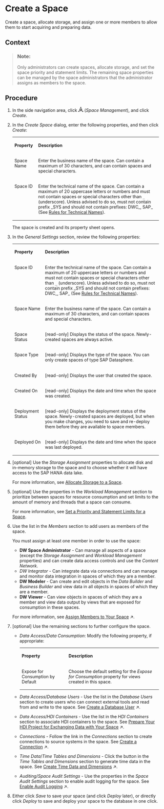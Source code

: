 <!-- loiobbd41b82ad4d4d9ba91341545f0b37e7 -->

# Create a Space

Create a space, allocate storage, and assign one or more members to allow them to start acquiring and preparing data.



<a name="loiobbd41b82ad4d4d9ba91341545f0b37e7__context_owz_zmt_vrb"/>

## Context

> ### Note:  
> Only administrators can create spaces, allocate storage, and set the space priority and statement limits. The remaining space properties can be managed by the space administrators that the administrator assigns as members to the space.



## Procedure

1.  In the side navigation area, click ![](../images/Space_Management_a868247.png) \(*Space Management*\), and click *Create*.

2.  In the *Create Space* dialog, enter the following properties, and then click *Create*:


    <table>
    <tr>
    <th valign="top">

    Property


    
    </th>
    <th valign="top">

    Description


    
    </th>
    </tr>
    <tr>
    <td valign="top">
    
    Space Name


    
    </td>
    <td valign="top">
    
    Enter the business name of the space. Can contain a maximum of 30 characters, and can contain spaces and special characters.


    
    </td>
    </tr>
    <tr>
    <td valign="top">
    
    Space ID


    
    </td>
    <td valign="top">
    
    Enter the technical name of the space. Can contain a maximum of 20 uppercase letters or numbers and must not contain spaces or special characters other than `_` \(underscore\). Unless advised to do so, must not contain prefix \_SYS and should not contain prefixes: DWC\_, SAP\_ \(See [Rules for Technical Names](rules-for-technical-names-982f9a3.md)\).


    
    </td>
    </tr>
    </table>
    
    The space is created and its property sheet opens.

3.  In the *General Settings* section, review the following properties:


    <table>
    <tr>
    <th valign="top">

    Property


    
    </th>
    <th valign="top">

    Description


    
    </th>
    </tr>
    <tr>
    <td valign="top">
    
    Space ID


    
    </td>
    <td valign="top">
    
    Enter the technical name of the space. Can contain a maximum of 20 uppercase letters or numbers and must not contain spaces or special characters other than `_` \(underscore\). Unless advised to do so, must not contain prefix \_SYS and should not contain prefixes: DWC\_, SAP\_ \(See [Rules for Technical Names](rules-for-technical-names-982f9a3.md)\).


    
    </td>
    </tr>
    <tr>
    <td valign="top">
    
    Space Name


    
    </td>
    <td valign="top">
    
    Enter the business name of the space. Can contain a maximum of 30 characters, and can contain spaces and special characters.


    
    </td>
    </tr>
    <tr>
    <td valign="top">
    
    Space Status


    
    </td>
    <td valign="top">
    
    \[read-only\] Displays the status of the space. Newly-created spaces are always active.


    
    </td>
    </tr>
    <tr>
    <td valign="top">
    
    Space Type


    
    </td>
    <td valign="top">
    
    \[read-only\] Displays the type of the space. You can only create spaces of type SAP Datasphere.


    
    </td>
    </tr>
    <tr>
    <td valign="top">
    
    Created By


    
    </td>
    <td valign="top">
    
    \[read-only\] Displays the user that created the space.


    
    </td>
    </tr>
    <tr>
    <td valign="top">
    
    Created On


    
    </td>
    <td valign="top">
    
    \[read-only\] Displays the date and time when the space was created.


    
    </td>
    </tr>
    <tr>
    <td valign="top">
    
    Deployment Status


    
    </td>
    <td valign="top">
    
    \[read-only\] Displays the deployment status of the space. Newly-created spaces are deployed, but when you make changes, you need to save and re-deploy them before they are available to space members.


    
    </td>
    </tr>
    <tr>
    <td valign="top">
    
    Deployed On


    
    </td>
    <td valign="top">
    
    \[read-only\] Displays the date and time when the space was last deployed.


    
    </td>
    </tr>
    </table>
    
4.  \[optional\] Use the *Storage Assignment* properties to allocate disk and in-memory storage to the space and to choose whether it will have access to the SAP HANA data lake.

    For more information, see [Allocate Storage to a Space](allocate-storage-to-a-space-f414c3d.md).

5.  \[optional\] Use the properties in the *Workload Management* section to prioritize between spaces for resource consumption and set limits to the amount of memory and threads that a space can consume.

    For more information, see [Set a Priority and Statement Limits for a Space](set-a-priority-and-statement-limits-for-a-space-d66ac1e.md).

6.  Use the list in the *Members* section to add users as members of the space.

    You must assign at least one member in order to use the space:

    -   **DW Space Administrator** - Can manage all aspects of a space \(except the *Storage Assignment* and *Workload Management* properties\) and can create data access controls and use the *Content Network*.
    -   *DW Integrator* - Can integrate data via connections and can manage and monitor data integration in spaces of which they are a member.
    -   **DW Modeler** - Can create and edit objects in the *Data Builder* and *Business Builder* and view data in all objects in spaces of which they are a member.
    -   **DW Viewer** - Can view objects in spaces of which they are a member and view data output by views that are exposed for consumption in these spaces.

    For more information, see [Assign Members to Your Space](https://help.sap.com/viewer/9f36ca35bc6145e4acdef6b4d852d560/DEV_CURRENT/en-US/9d59fe511ae644d98384897443054c16.html "As a Space Administrator, you can assign users as members of your space.") :arrow_upper_right:.

7.  \[optional\] Use the remaining sections to further configure the space.

    -   *Data Access*/*Data Consumption*: Modify the following property, if appropriate:


        <table>
        <tr>
        <th valign="top">

        Property


        
        </th>
        <th valign="top">

        Description


        
        </th>
        </tr>
        <tr>
        <td valign="top">
        
        Expose for Consumption by Default


        
        </td>
        <td valign="top">
        
        Choose the default setting for the *Expose for Consumption* property for views created in this space.


        
        </td>
        </tr>
        </table>
        
    -   *Data Access*/*Database Users* - Use the list in the *Database Users* section to create users who can connect external tools and read from and write to the space. See [Create a Database User](https://help.sap.com/viewer/9f36ca35bc6145e4acdef6b4d852d560/DEV_CURRENT/en-US/798e3fd6707940c3bd2219b2d1ebaac2.html "Users with the DW Space Administrator role can create database users, granting them privileges to read from and/or write to an Open SQL schema with restricted access to the space schema.") :arrow_upper_right:.
    -   *Data Access*/*HDI Containers* - Use the list in the *HDI Containers* section to associate HDI containers to the space. See [Prepare Your HDI Project for Exchanging Data with Your Space](https://help.sap.com/viewer/9f36ca35bc6145e4acdef6b4d852d560/DEV_CURRENT/en-US/a94e1637db484a5c8ec2da83cfa75156.html "To allow your SAP Datasphere space to read from and, if appropriate, write to the HDI container, you must configure your HDI project to build on your SAP Datasphere tenant and define the appropriate roles.") :arrow_upper_right:.
    -   *Connections* - Follow the link in the *Connections* section to create connections to source systems in the space. See [Create a Connection](https://help.sap.com/viewer/9f36ca35bc6145e4acdef6b4d852d560/DEV_CURRENT/en-US/c2165842082c43fc85bad9f0c97572bb.html "Create a connection to allow the members of the space to use the connected source for data modeling and data access in SAP Datasphere.") :arrow_upper_right:.
    -   *Time Data*/*Time Tables and Dimensions* - Click the button in the *Time Tables and Dimensions* section to generate time data in the space. See [Create Time Data and Dimensions](https://help.sap.com/viewer/9f36ca35bc6145e4acdef6b4d852d560/DEV_CURRENT/en-US/c5cfce4d22b04650b2fd6078762cdeb9.html "Create a time table and dimension views in your space to provide standardized time data for your analyses. The time table contains a record for each day in the specified period (by default from 1900 to 2050), and the dimension views allow you to work with this date data at a granularity of day, week, month, quarter, and year, and to drill down and up in hierarchies.") :arrow_upper_right:.
    -   *Auditing*/*Space Audit Settings* - Use the properties in the *Space Audit Settings* section to enable audit logging for the space. See [Enable Audit Logging](https://help.sap.com/viewer/9f36ca35bc6145e4acdef6b4d852d560/DEV_CURRENT/en-US/266553976e1c4db9aaa28a75e2308b77.html "You can enable audit logs for your space so that read and change actions (policies) are recorded. Administrators can then analyze who did what and when in the database.") :arrow_upper_right:.

8.  Either click *Save* to save your space \(and click *Deploy* later\), or directly click *Deploy* to save and deploy your space to the database in one click.


